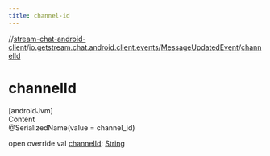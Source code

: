 ```yaml
---
title: channel-id
---
```

//[stream-chat-android-client](../../../index.md)/[io.getstream.chat.android.client.events](../index.md)/[MessageUpdatedEvent](index.md)/[channelId](channelId.md)



# channelId  
[androidJvm]  
Content  
@SerializedName(value = channel_id)  
  
open override val [channelId](channelId.md): [String](https://kotlinlang.org/api/latest/jvm/stdlib/kotlin/-string/index.html)  



